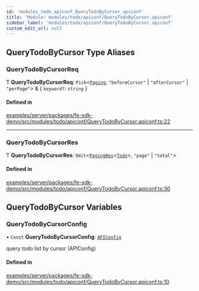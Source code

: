 ```yaml
---
id: 'modules_todo_apiconf_QueryTodoByCursor_apiconf'
title: 'Module: modules/todo/apiconf/QueryTodoByCursor.apiconf'
sidebar_label: 'modules/todo/apiconf/QueryTodoByCursor.apiconf'
custom_edit_url: null
---
```


## QueryTodoByCursor Type Aliases

### QueryTodoByCursorReq

Ƭ **QueryTodoByCursorReq**: `Pick`<[`Paging`](shared_paging.md#paging), `"beforeCursor"` \| `"afterCursor"` \| `"perPage"`\> & { `keyword?`: `string` }

#### Defined in

[examples/server/packages/fe-sdk-demo/src/modules/todo/apiconf/QueryTodoByCursor.apiconf.ts:22](https://github.com/jiouiuw/tsdk-monorepo/blob/f48ea35/examples/server/packages/fe-sdk-demo/src/modules/todo/apiconf/QueryTodoByCursor.apiconf.ts#L22)

---

### QueryTodoByCursorRes

Ƭ **QueryTodoByCursorRes**: `Omit`<[`PagingRes`](shared_paging.md#pagingres)<[`Todo`](../classes/modules_todo_Todo_entity.Todo.md)\>, `"page"` \| `"total"`\>

#### Defined in

[examples/server/packages/fe-sdk-demo/src/modules/todo/apiconf/QueryTodoByCursor.apiconf.ts:30](https://github.com/jiouiuw/tsdk-monorepo/blob/f48ea35/examples/server/packages/fe-sdk-demo/src/modules/todo/apiconf/QueryTodoByCursor.apiconf.ts#L30)

## QueryTodoByCursor Variables

### QueryTodoByCursorConfig

• `Const` **QueryTodoByCursorConfig**: [`APIConfig`](../interfaces/shared_tsdk_types.APIConfig.md)

query todo list by cursor (APIConfig)

#### Defined in

[examples/server/packages/fe-sdk-demo/src/modules/todo/apiconf/QueryTodoByCursor.apiconf.ts:10](https://github.com/jiouiuw/tsdk-monorepo/blob/f48ea35/examples/server/packages/fe-sdk-demo/src/modules/todo/apiconf/QueryTodoByCursor.apiconf.ts#L10)

